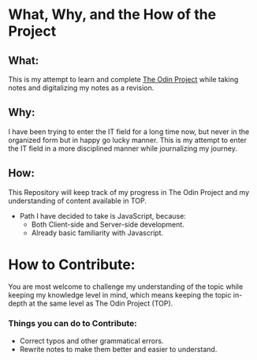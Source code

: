 # What, Why, and the How of the Project

## What:
This is my attempt to learn and complete [The Odin Project](https://www.theodinproject.com) while taking notes and digitalizing my notes as a revision.

## Why:
I have been trying to enter the IT field for a long time now, but never in the organized form but in happy go lucky manner. This is my attempt to enter the IT field in a more disciplined manner while journalizing my journey.

## How:
This Repository will keep track of my progress in The Odin Project and my understanding of content available in TOP.

* Path I have decided to take is JavaScript, because:
    * Both Client-side and Server-side development.
    * Already basic familiarity with Javascript.

# How to Contribute:
You are most welcome to challenge my understanding of the topic while keeping my knowledge level in mind, which means keeping the topic in-depth at the same level as The Odin Project (TOP).

### Things you can do to Contribute:

* Correct typos and other grammatical errors.
* Rewrite notes to make them better and easier to understand.